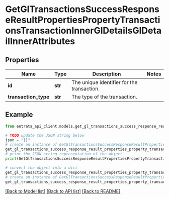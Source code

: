 # GetGlTransactionsSuccessResponseResultPropertiesPropertyTransactionsTransactionInnerGlDetailsGlDetailInnerAttributes


## Properties

Name | Type | Description | Notes
------------ | ------------- | ------------- | -------------
**id** | **str** | The unique identifier for the transaction. | 
**transaction_type** | **str** | The type of the transaction. | 

## Example

```python
from entrata_api_client.models.get_gl_transactions_success_response_result_properties_property_transactions_transaction_inner_gl_details_gl_detail_inner_attributes import GetGlTransactionsSuccessResponseResultPropertiesPropertyTransactionsTransactionInnerGlDetailsGlDetailInnerAttributes

# TODO update the JSON string below
json = "{}"
# create an instance of GetGlTransactionsSuccessResponseResultPropertiesPropertyTransactionsTransactionInnerGlDetailsGlDetailInnerAttributes from a JSON string
get_gl_transactions_success_response_result_properties_property_transactions_transaction_inner_gl_details_gl_detail_inner_attributes_instance = GetGlTransactionsSuccessResponseResultPropertiesPropertyTransactionsTransactionInnerGlDetailsGlDetailInnerAttributes.from_json(json)
# print the JSON string representation of the object
print(GetGlTransactionsSuccessResponseResultPropertiesPropertyTransactionsTransactionInnerGlDetailsGlDetailInnerAttributes.to_json())

# convert the object into a dict
get_gl_transactions_success_response_result_properties_property_transactions_transaction_inner_gl_details_gl_detail_inner_attributes_dict = get_gl_transactions_success_response_result_properties_property_transactions_transaction_inner_gl_details_gl_detail_inner_attributes_instance.to_dict()
# create an instance of GetGlTransactionsSuccessResponseResultPropertiesPropertyTransactionsTransactionInnerGlDetailsGlDetailInnerAttributes from a dict
get_gl_transactions_success_response_result_properties_property_transactions_transaction_inner_gl_details_gl_detail_inner_attributes_from_dict = GetGlTransactionsSuccessResponseResultPropertiesPropertyTransactionsTransactionInnerGlDetailsGlDetailInnerAttributes.from_dict(get_gl_transactions_success_response_result_properties_property_transactions_transaction_inner_gl_details_gl_detail_inner_attributes_dict)
```
[[Back to Model list]](../README.md#documentation-for-models) [[Back to API list]](../README.md#documentation-for-api-endpoints) [[Back to README]](../README.md)


